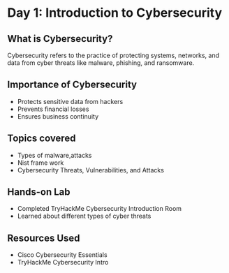 # Day 1: Introduction to Cybersecurity  

##  What is Cybersecurity?  
Cybersecurity refers to the practice of protecting systems, networks, and data from cyber threats like malware, phishing, and ransomware.  

##  Importance of Cybersecurity  
- Protects sensitive data from hackers  
- Prevents financial losses  
- Ensures business continuity

##  Topics covered
- Types of malware,attacks
- Nist frame work
- Cybersecurity Threats, Vulnerabilities, and Attacks 
##  Hands-on Lab  
- Completed TryHackMe Cybersecurity Introduction Room  
- Learned about different types of cyber threats  

##  Resources Used  
- Cisco Cybersecurity Essentials  
- TryHackMe Cybersecurity Intro  
